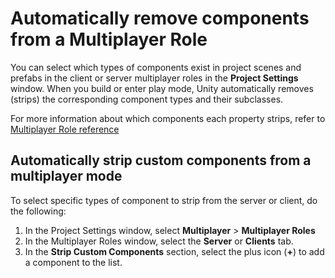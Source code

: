 # Automatically remove components from a Multiplayer Role

You can select which types of components exist in project scenes and prefabs in the client or server multiplayer roles in the **Project Settings** window. When you build or enter play mode, Unity  automatically removes (strips) the corresponding component types and their subclasses.

For more information about which components each property strips, refer to [Multiplayer Role reference](multiplayer-roles-reference.md)


## Automatically strip custom components from a multiplayer mode

To select specific types of component to strip from the server or client, do the following:

1. In the Project Settings window, select **Multiplayer** > **Multiplayer Roles**
2. In the Multiplayer Roles window, select the **Server** or **Clients** tab.
3. In the **Strip Custom Components** section, select the plus icon (**+**) to add a component to the list.
